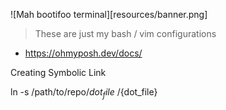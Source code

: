 ![Mah bootifoo terminal][resources/banner.png]


> These are just my bash / vim configurations
- https://ohmyposh.dev/docs/

Creating Symbolic Link

ln -s /path/to/repo/${dot_file} ~/${dot_file}

